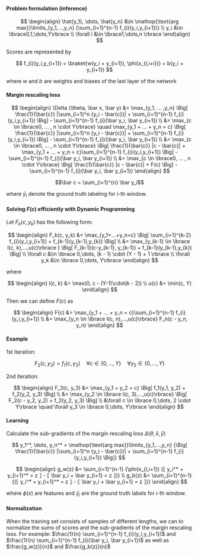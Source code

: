 
#### Problem formulation (inference)

$$ 
\begin{align}
\hat{y_1}, \dots, \hat{y_n}  &\in \mathop{\text{arg max}}\limits_{y_1,...,y_n} {\sum_{i=1}^{n-1} f_{i}(y_i,y_{i+1})} \\
y_i &\in \lbrace0,1,\dots,Y\rbrace \\
\forall i &\in \lbrace1,\dots,n \rbrace
\end{align}
$$


Scores are represented by

$$
f_{i}(y_i,y_{i+1}) = \braket{w(y_i + y_{i+1}), \phi(x_{i,i+i})} + b(y_i + y_{i+1})
$$

where $w$ and $b$ are weights and biases of the last layer of the network

<!-- TODO: dimentsions of all variables -->

#### Margin rescaling loss

$$
\begin{align}
    \Delta (\theta, \bar x, \bar y) &= \max_{y_1, ... ,y_n} \Big[ \frac{1}{\bar{c}} |\sum_{i=1}^n {y_i - \bar{c}}| + \sum_{i=1}^{n-1} f_{i}(y_i,y_{i+1})  \Big] - \sum_{i=1}^{n-1} f_{i}(\bar y_i, \bar y_{i+1}) \\
    &= \max_{c \in \lbrace0, ... , n \cdot Y\rbrace} \quad  \max_{y_1 + ... + y_n = c} \Big[ \frac{1}{\bar{c}} |\sum_{i=1}^n {y_i - \bar{c}}| + \sum_{i=1}^{n-1} f_{i}(y_i,y_{i+1}) \Big] - \sum_{i=1}^{n-1} f_{i}(\bar y_i, \bar y_{i+1}) \\
    &= \max_{c \in \lbrace0, ... , n \cdot Y\rbrace} \Big[ \frac{1}{\bar{c}} |c - \bar{c}| + \max_{y_1 + ... + y_n = c}\sum_{i=1}^{n-1} f_{i}(y_i,y_{i+1})  \Big] - \sum_{i=1}^{n-1} f_{i}(\bar y_i, \bar y_{i+1}) \\
    &= \max_{c \in \lbrace0, ... , n \cdot Y\rbrace} \Big[ \frac{1}{\bar{c}} |c - \bar{c}| + F(c)  \Big] - \sum_{i=1}^{n-1} f_{i}(\bar y_i, \bar y_{i+1})
\end{align}
$$

$$\bar c = \sum_{i=1}^{n} \bar y_i$$

where $\bar y_i$ denote the ground truth labeling for $i$-th window.

#### Solving $F(c)$ efficiently with Dynamic Programming

Let $F_k(c, y_k)$ has the following form:

$$
\begin{align}
    F_k(c, y_k) &= \max_{y_1+...+y_n=c} \Big[ \sum_{i=1}^{k-2} f_{i}(y_i,y_{i+1}) + f_{k-1}(y_{k-1},y_{k}) \Big] \\
    &= \max_{y_{k-1} \in \lbrace l(c, k),...,u(c)\rbrace } \Big[ F_{k-1}(c-y_{k-1}, y_{k-1}) + f_{k-1}(y_{k-1},y_{k}) \Big] \\
    \forall c &\in \lbrace 0,\dots, (k - 1) \cdot (Y - 1) + 1 \rbrace \\
    \forall y_k &\in \lbrace 0,\dots, Y\rbrace
\end{align}
$$

where 

$$
\begin{align}
l(c, k) &= \max(0, c - (Y-1)\cdot(k - 2)) \\
u(c) &= \min(c, Y)
\end{align}
$$

Then we can define $F(c)$ as

$$
\begin{align}
F(c) &= \max_{y_1 + ... + y_n = c}\sum_{i=1}^{n-1} f_{i}(y_i,y_{i+1}) \\
     &= \max_{y_n \in \lbrace l(c, n),...,u(c)\rbrace} F_n(c - y_n, y_n)
\end{align}
$$

#### Example

1st iteration:

$$
F_2(c, y_2) = f_1(c, y_2) \quad \forall c \in \lbrace 0,\dots, Y\rbrace \quad \forall y_2 \in \lbrace 0,\dots, Y\rbrace
$$

2nd iteration:

$$
\begin{align}
F_3(c, y_3) &= \max_{y_1 + y_2 = c} \Big[ f_1(y_1, y_2) + f_2(y_2, y_3) \Big] \\
&= \max_{y_2 \in \lbrace l(c, 3),...,u(c)\rbrace} \Big[ F_2(c - y_2, y_2) + f_2(y_2, y_3) \Big] \\
&\forall c \in \lbrace 0,\dots, 2 \cdot Y\rbrace \quad \forall y_3 \in \lbrace 0,\dots, Y\rbrace
\end{align}
$$

#### Learning

Calculate the sub-gradients of the margin rescaling loss $\Delta (\theta, \bar x, \bar y)$

$$
y_1^*, \dots, y_n^* = \mathop{\text{arg max}}\limits_{y_1,...,y_n} {\Big[ \frac{1}{\bar{c}} |\sum_{i=1}^n {y_i - \bar{c}}| + \sum_{i=1}^{n-1} f_{i}(y_i,y_{i+1})  \Big]}
$$

$$
\begin{align}
g_w(z) &= \sum_{i=1}^{n-1} {\phi(x_{i,i+1}) (⟦ y_i^* + y_{i+1}^* = z ⟧ - ⟦ \bar y_i + \bar y_{i+1} = z ⟧)} \\
g_b(z) &= \sum_{i=1}^{n-1} {(⟦ y_i^* + y_{i+1}^* = z ⟧ - ⟦ \bar y_i + \bar y_{i+1} = z ⟧)}
\end{align}
$$

where $\phi(x)$ are features and $\bar y_i$ are the ground truth labels for $i$-th window.

#### Normalization

When the training set consists of samples of different lengths, we can to normalize the sums of scores and the sub-gradients of the margin rescaling loss. For example: $\frac{1}{n} \sum_{i=1}^{n-1} f_{i}(y_i,y_{i+1})$ and $\frac{1}{n} \sum_{i=1}^{n-1} f_{i}(\bar y_i, \bar y_{i+1})$ as well as $\frac{g_w(z)}{n}$ and $\frac{g_b(z)}{n}$